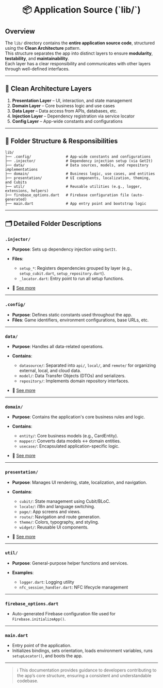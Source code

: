 <h1 align="center">📦 Application Source (`lib/`)</h1>

## Overview

The `lib/` directory contains the **entire application source code**, structured using the **Clean Architecture** pattern.  
This structure separates the app into distinct layers to ensure **modularity**, **testability**, and **maintainability**.  
Each layer has a clear responsibility and communicates with other layers through well-defined interfaces.

---

## 🧱 Clean Architecture Layers

1. **Presentation Layer** – UI, interaction, and state management  
2. **Domain Layer**       – Core business logic and use cases  
3. **Data Layer**         – Data access from APIs, databases, etc.  
4. **Injection Layer**    – Dependency registration via service locator  
5. **Config Layer**       – App-wide constants and configurations

---

## 📁 Folder Structure & Responsibilities

```plaintext
lib/
├── .config/                # App-wide constants and configurations
├── .injector/              # Dependency injection setup (via GetIt)
├── data/                   # Data sources, models, and repository implementations
├── domain/                 # Business logic, use cases, and entities
├── presentation/           # UI components, localization, theming, and Cubits
├── util/                   # Reusable utilities (e.g., logger, extensions, helpers)
├── firebase_options.dart   # Firebase configuration file (auto-generated)
├── main.dart               # App entry point and bootstrap logic
````

---

## 🗂️ Detailed Folder Descriptions

### **`.injector/`**

* **Purpose**: Sets up dependency injection using `GetIt`.
* **Files**:

  * `setup_*`: Registers dependencies grouped by layer (e.g., `setup_cubit.dart`, `setup_repository.dart`).
  * `_locator.dart`: Entry point to run all setup functions.
* 📄 [See more](./.injector/README.md)

---

### **`.config/`**

* **Purpose**: Defines static constants used throughout the app.
* **Files**: Game identifiers, environment configurations, base URLs, etc.

---

### **`data/`**

* **Purpose**: Handles all data-related operations.
* **Contains**:

  * `datasource/`: Separated into `api/`, `local/`, and `remote/` for organizing external, local, and cloud data.
  * `model/`: Data Transfer Objects (DTOs) and serializers.
  * `repository/`: Implements domain repository interfaces.
* 📄 [See more](./data/README.md)

---

### **`domain/`**

* **Purpose**: Contains the application's core business rules and logic.
* **Contains**:

  * `entity/`: Core business models (e.g., CardEntity).
  * `mapper/`: Converts data models ↔ domain entities.
  * `usecase/`: Encapsulated application-specific logic.
* 📄 [See more](./domain/README.md)

---

### **`presentation/`**

* **Purpose**: Manages UI rendering, state, localization, and navigation.
* **Contains**:

  * `cubit/`: State management using Cubit/BLoC.
  * `locale/`: i18n and language switching.
  * `page/`: App screens and views.
  * `route/`: Navigation and route generation.
  * `theme/`: Colors, typography, and styling.
  * `widget/`: Reusable UI components.
* 📄 [See more](./presentation/README.md)

---

### **`util/`**

* **Purpose**: General-purpose helper functions and services.
* **Examples**:

  * `logger.dart`: Logging utility
  * `nfc_session_handler.dart`: NFC lifecycle management

---

### **`firebase_options.dart`**

* Auto-generated Firebase configuration file used for `Firebase.initializeApp()`.

---

### **`main.dart`**

* Entry point of the application.
* Initializes bindings, sets orientation, loads environment variables, runs `setupLocator()`, and boots the app.

---

> ℹ️ This documentation provides guidance to developers contributing to the app’s core structure, ensuring a consistent and understandable codebase.
